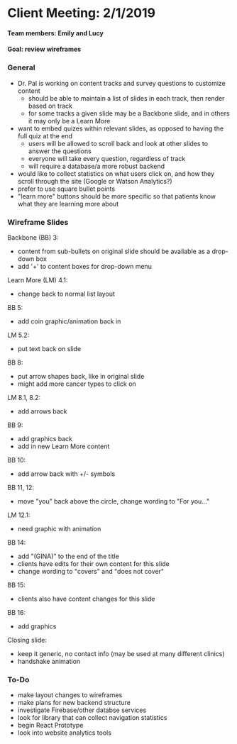 # Client Meeting:  2/1/2019

#### Team members:  Emily and Lucy
#### Goal:  review wireframes

### General
* Dr. Pal is working on content tracks and survey questions to customize content
  * should be able to maintain a list of slides in each track, then render based on track
  * for some tracks a given slide may be a Backbone slide, and in others it may only be a Learn More
* want to embed quizes within relevant slides, as opposed to having the full quiz at the end
  * users will be allowed to scroll back and look at other slides to answer the questions
  * everyone will take every question, regardless of track
  * will require a database/a more robust backend
* would like to collect statistics on what users click on, and how they scroll through the site (Google or Watson Analytics?)
* prefer to use square bullet points
* "learn more" buttons should be more specific so that patients know what they are learning more about

### Wireframe Slides

Backbone (BB) 3:
* content from sub-bullets on original slide should be available as a drop-down box
* add '+' to content boxes for drop-down menu

Learn More (LM) 4.1:
* change back to normal list layout

BB 5:
* add coin graphic/animation back in

LM 5.2:
* put text back on slide

BB 8:
* put arrow shapes back, like in original slide
* might add more cancer types to click on

LM 8.1, 8.2:
* add arrows back

BB 9:
* add graphics back
* add in new Learn More content

BB 10:
* add arrow back with +/- symbols

BB 11, 12:
* move "you" back above the circle, change wording to "For you..."

LM 12.1:
* need graphic with animation

BB 14:
* add "(GINA)" to the end of the title
* clients have edits for their own content for this slide
* change wording to "covers" and "does not cover"

BB 15:
* clients also have content changes for this slide

BB 16:
* add graphics

Closing slide:
* keep it generic, no contact info (may be used at many different clinics)
* handshake animation


### To-Do
* make layout changes to wireframes
* make plans for new backend structure
* investigate Firebase/other databse services
* look for library that can collect navigation statistics
* begin React Prototype
* look into website analytics tools
